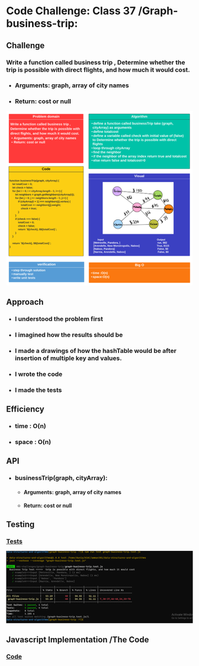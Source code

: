 # Code Challenge: Class 37 /Graph-business-trip:



## Challenge


### Write a function called business trip , Determine whether the trip is possible with direct flights, and how much it would cost.


* ### Arguments: graph, array of city names
* ### Return: cost or null



![img](/401-challenges/graph-business-trip/challenge37-whiteboard.png)

## Approach

* ### I understood the problem first
* ### I imagined how the results should be
* ### I made a drawings of how the hashTable would be after insertion of multiple key and values.
* ### I wrote the code
* ### I made the tests

## Efficiency

* ### time : O(n) 
* ### space : O(n) 


## API

* ### businessTrip(graph, cityArray): 

  * #### Arguments: graph, array of city names
  * #### Return: cost or null



## Testing

### [Tests](https://github.com/Duniaalkilany/data-structures-and-algorithms/tree/main/401-challenges/graph-business-trip/graph-business-trip.test.js)

![img](/401-challenges/graph-business-trip/test-challenge37.png)




## Javascript Implementation /The Code 

### [Code](https://github.com/Duniaalkilany/data-structures-and-algorithms/tree/main/401-challenges/graph-business-trip/graph-business-trip.js)
